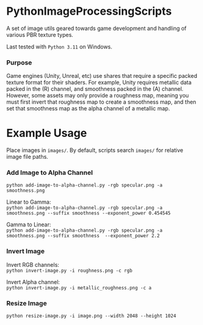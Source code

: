 # PythonImageProcessingScripts

A set of image utils geared towards game development and handling of various PBR texture types.

Last tested with `Python 3.11` on Windows.

### Purpose
Game engines (Unity, Unreal, etc) use shares that require a specific packed texture format for their shaders. For example, Unity requires metallic data packed in the (R) channel, and smoothness packed in the (A) channel. However, some assets may only provide a roughness map, meaning you must first invert that roughness map to create a smoothness map, and then set that smoothness map as the alpha channel of a metallic map.

# Example Usage

Place images in `images/`. By default, scripts search `images/` for relative image file paths.

### Add Image to Alpha Channel
`python add-image-to-alpha-channel.py -rgb specular.png -a smoothness.png`

Linear to Gamma:\
`python add-image-to-alpha-channel.py -rgb specular.png -a smoothness.png --suffix smoothness --exponent_power 0.454545`

Gamma to Linear:\
`python add-image-to-alpha-channel.py -rgb specular.png -a smoothness.png --suffix smoothness  --exponent_power 2.2`

### Invert Image

Invert RGB channels:\
`python invert-image.py -i roughness.png -c rgb`

Invert Alpha channel:\
`python invert-image.py -i metallic_roughness.png -c a`

### Resize Image
`python resize-image.py -i image.png --width 2048 --height 1024`
